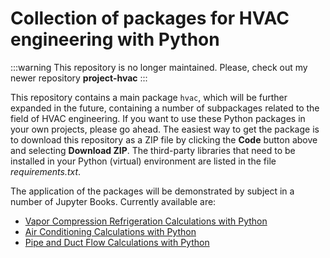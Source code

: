# Collection of packages for HVAC engineering with Python

:::warning
This repository is no longer maintained. Please, check out my newer repository
**project-hvac**
:::

This repository contains a main package `hvac`, which will be further expanded in the future, containing a number of subpackages related to the field of HVAC engineering. If you want to use these Python packages in your own projects, please go ahead. The easiest way to get the package is to download this repository as a ZIP file by clicking the **Code** button above and selecting **Download ZIP**. The third-party libraries that need to be installed in your Python (virtual) environment are listed in the file *requirements.txt*.

The application of the packages will be demonstrated by subject in a number of Jupyter Books. Currently available are:
- [Vapor Compression Refrigeration Calculations with Python](https://tomlxxvi.github.io/Vapor-Compression-Refrigeration/)
- [Air Conditioning Calculations with Python](https://tomlxxvi.github.io/Air-Conditioning/)
- [Pipe and Duct Flow Calculations with Python](https://tomlxxvi.github.io/jbFluidFlow/intro.html)
